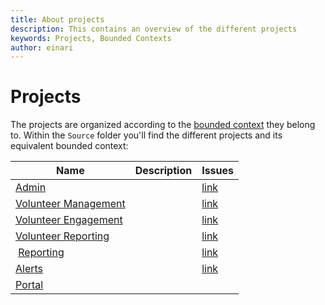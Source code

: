 ```yaml
---
title: About projects
description: This contains an overview of the different projects
keywords: Projects, Bounded Contexts
author: einari
---
```

# Projects

The projects are organized according to the [bounded context](../Architecture/bounded_contexts.md) they belong to.
Within the `Source` folder you'll find the different projects and its equivalent bounded context:

| Name | Description | Issues |
| ---- | ----------- | ------ |
| [Admin](./Admin/index.md) | | [link](https://github.com/IFRCGo/cbs/projects/1?) |
| [Volunteer Management](./Volunteer%20Management/index.md) | | [link](https://github.com/IFRCGo/cbs/projects/2?) |
| [Volunteer Engagement](./Volunteer%20Engagement/index.md) | | [link](https://github.com/IFRCGo/cbs/projects/3?) |
| [Volunteer Reporting](./Volunteer%20Reporting/index.md)  | | [link](https://github.com/IFRCGo/cbs/projects/4?) |
| [Reporting](./Reporting/index.md) | | [link](https://github.com/IFRCGo/cbs/projects/5?) |
| [Alerts](./Alerts/index.md) | | [link](https://github.com/IFRCGo/cbs/projects/6?) |
| [Portal](./Portal/index.md) | | |
